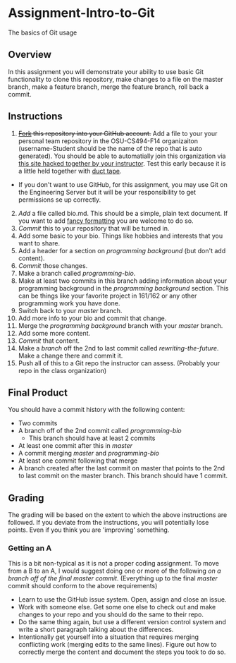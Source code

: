Assignment-Intro-to-Git
=======================

The basics of Git usage

## Overview

In this assignment you will demonstrate your ability to use basic Git functionality to clone this repository, make changes to a file on the master branch, make a feature branch, merge the feature branch, roll back a commit.

## Instructions

1. ~~[Fork](https://help.github.com/articles/fork-a-repo) this repository into your GitHub account.~~ Add a file to your your personal team repository in the OSU-CS494-F14 organizaiton (username-Student should be the name of the repo that is auto generated). You should be able to automatially join this organization via [this site hacked together by your instructor](http://idyllic-aspect-573.appspot.com/). Test this early because it is a little held together with [duct tape](http://i.imgur.com/QnZ3XBa.jpg).
  - If you don't want to use GitHub, for this assignment, you may use Git on the Engineering Server but it will be your responsibility to get permissions se up correctly.
2. _Add_ a file called bio.md. This should be a simple, plain text document. If you want to add [fancy formatting](https://help.github.com/articles/markdown-basics) you are welcome to do so.
3. _Commit_ this to your repository that will be turned in.
4. Add some basic  to your bio. Things like hobbies and interests that you want to share.
5. Add a header for a section on _programming background_ (but don't add content).
5. _Commit_ those changes.
6. Make a branch called _programming-bio_.
7. Make at least two commits in this branch adding information about your programming background in the _programming background_ section. This can be things like your favorite project in 161/162 or any other programming work you have done.
8. Switch back to your _master_ branch. 
9. Add more info to your bio and commit that change.
10. Merge the _programming background_ branch with your _master_ branch.
11. Add some more content.
12. _Commit_ that content.
13. Make a _branch_ off the 2nd to last commit called _rewriting-the-future_. Make a change there and commit it.
14. Push all of this to a Git repo the instructor can assess. (Probably your repo in the class organization)

## Final Product

You should have a commit history with the following content:

- Two commits
- A branch off of the 2nd commit called _programming-bio_
  - This branch should have at least 2 commits
- At least one commit after this in _master_
- A commit merging _master_ and _programming-bio_
- At least one commit following that merge
- A branch created after the last commit on master that points to the 2nd to last commit on the master branch. This branch should have 1 commit.

## Grading

The grading will be based on the extent to which the above instructions are followed. If you deviate from the instructions, you will potentially lose points. Even if you think you are 'improving' something.

### Getting an A

This is a bit non-typical as it is not a proper coding assignment. To move from a B to an A, I would suggest doing one or more of the following _on a branch off of the final master commit_. (Everything up to the final _master_ commit should conform to the above requirements)
- Learn to use the GitHub issue system. Open, assign and close an issue.
- Work with someone else. Get some one else to check out and make changes to your repo and you should do the same to their repo.
- Do the same thing again, but use a different version control system and write a short paragraph talking about the differences.
- Intentionally get yourself into a situation that requires merging conflicting work (merging edits to the same lines). Figure out how to correctly merge the content and document the steps you took to do so.